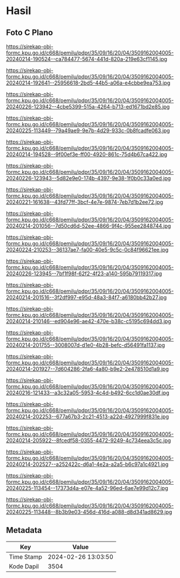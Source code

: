 # Hasil

## Foto C Plano

https://sirekap-obj-formc.kpu.go.id/c668/pemilu/pdpr/35/09/16/20/04/3509162004005-20240214-190524--ca784477-5674-441d-820a-219e63cf1145.jpg

https://sirekap-obj-formc.kpu.go.id/c668/pemilu/pdpr/35/09/16/20/04/3509162004005-20240214-192641--25956618-2bd5-44b5-a06a-e4cbbe9ea753.jpg

https://sirekap-obj-formc.kpu.go.id/c668/pemilu/pdpr/35/09/16/20/04/3509162004005-20240226-123942--4cbe5399-515a-4264-b713-ed1671bd2e85.jpg

https://sirekap-obj-formc.kpu.go.id/c668/pemilu/pdpr/35/09/16/20/04/3509162004005-20240225-113449--79a49ae9-9e7b-4d29-933c-0b8fcadfe063.jpg

https://sirekap-obj-formc.kpu.go.id/c668/pemilu/pdpr/35/09/16/20/04/3509162004005-20240214-194528--9f00ef3e-ff00-4920-861c-75d4b67ca422.jpg

https://sirekap-obj-formc.kpu.go.id/c668/pemilu/pdpr/35/09/16/20/04/3509162004005-20240226-123943--5d82e9e0-174b-4397-9e38-1f0b0c33a0ed.jpg

https://sirekap-obj-formc.kpu.go.id/c668/pemilu/pdpr/35/09/16/20/04/3509162004005-20240221-161638--43fd77ff-3bcf-4e7e-9874-7eb7d1b2ee72.jpg

https://sirekap-obj-formc.kpu.go.id/c668/pemilu/pdpr/35/09/16/20/04/3509162004005-20240214-201056--7d50cd6d-52ee-4866-9f4c-955ee2848744.jpg

https://sirekap-obj-formc.kpu.go.id/c668/pemilu/pdpr/35/09/16/20/04/3509162004005-20240224-210253--36137ae7-fa00-40e5-9c5c-0c84f96621ee.jpg

https://sirekap-obj-formc.kpu.go.id/c668/pemilu/pdpr/35/09/16/20/04/3509162004005-20240226-123945--7bf1f98f-62f2-4f23-a140-595b79119317.jpg

https://sirekap-obj-formc.kpu.go.id/c668/pemilu/pdpr/35/09/16/20/04/3509162004005-20240214-201516--3f2df997-e95d-48a3-84f7-a6180bb42b27.jpg

https://sirekap-obj-formc.kpu.go.id/c668/pemilu/pdpr/35/09/16/20/04/3509162004005-20240214-210146--ed904e96-ae42-470e-b38c-c5195c694dd3.jpg

https://sirekap-obj-formc.kpu.go.id/c668/pemilu/pdpr/35/09/16/20/04/3509162004005-20240214-201755--3008007d-d1e0-4b28-befc-d56491fa1137.jpg

https://sirekap-obj-formc.kpu.go.id/c668/pemilu/pdpr/35/09/16/20/04/3509162004005-20240214-201927--7d604286-2fa6-4a80-b9e2-2e478510d1a9.jpg

https://sirekap-obj-formc.kpu.go.id/c668/pemilu/pdpr/35/09/16/20/04/3509162004005-20240216-121433--a3c32a05-5953-4c4d-b492-6cc1d0ae30df.jpg

https://sirekap-obj-formc.kpu.go.id/c668/pemilu/pdpr/35/09/16/20/04/3509162004005-20240214-202253--677a67b3-2c21-4513-a22d-4927999f831e.jpg

https://sirekap-obj-formc.kpu.go.id/c668/pemilu/pdpr/35/09/16/20/04/3509162004005-20240214-205922--8fcedf58-0355-4472-9249-4c734eea3c5c.jpg

https://sirekap-obj-formc.kpu.go.id/c668/pemilu/pdpr/35/09/16/20/04/3509162004005-20240214-202527--a252422c-d6a1-4e2a-a2a5-b6c97a1c4921.jpg

https://sirekap-obj-formc.kpu.go.id/c668/pemilu/pdpr/35/09/16/20/04/3509162004005-20240225-113454--17373d4a-e07e-4a52-96ed-6ae7e99d12c7.jpg

https://sirekap-obj-formc.kpu.go.id/c668/pemilu/pdpr/35/09/16/20/04/3509162004005-20240225-113448--8b3b9e03-456d-416d-a088-d8d341ad8629.jpg


## Metadata

| Key        | Value               |
| ---------- | ------------------- |
| Time Stamp | 2024-02-26 13:03:50 |
| Kode Dapil | 3504                |



